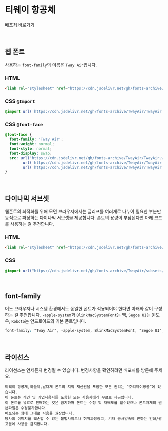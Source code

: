 # 티웨이 항공체

[배포처 바로가기](https://www.twayair.com/app/serviceInfo/contents/1320)

&nbsp;

## 웹 폰트

사용하는 `font-family`의 이름은 `Tway Air`입니다.

### HTML

```html
<link rel="stylesheet" href="https://cdn.jsdelivr.net/gh/fonts-archive/TwayAir/TwayAir.css" type="text/css"/>
```

### CSS `@Import`

```css
@import url('https://cdn.jsdelivr.net/gh/fonts-archive/TwayAir/TwayAir.css');
```

### CSS `@font-face`

```css
@font-face {
  font-family: 'Tway Air';
  font-weight: normal;
  font-style: normal;
  font-display: swap;
  src: url('https://cdn.jsdelivr.net/gh/fonts-archive/TwayAir/TwayAir.woff2') format('woff2'),
        url('https://cdn.jsdelivr.net/gh/fonts-archive/TwayAir/TwayAir.woff') format('woff'),
        url('https://cdn.jsdelivr.net/gh/fonts-archive/TwayAir/TwayAir.ttf') format('truetype');
}
```

&nbsp;

## 다이나믹 서브셋

웹폰트의 최적화를 위해 모던 브라우저에서는 글리프를 여러개로 나누어 필요한 부분만 동적으로 파싱하는 다이나믹 서브셋을 제공합니다. 폰트의 용량이 부담된다면 아래 코드를 사용하는 걸 추천합니다.

### HTML

```html
<link rel="stylesheet" href="https://cdn.jsdelivr.net/gh/fonts-archive/TwayAir/subsets/TwayAir-dynamic-subset.css" type="text/css"/>
```

### CSS

```css
@import url("https://cdn.jsdelivr.net/gh/fonts-archive/TwayAir/subsets/TwayAir-dynamic-subset.css");
```

&nbsp;

## font-family

어느 브라우저나 시스템 환경에서도 동일한 폰트가 적용되어야 한다면 아래와 같이 구성하는 걸 추천합니다. `-apple-system`과 `BlinkMacSystemFont`는 맥, `Segoe UI`는 윈도우, `Roboto`는 안드로이드의 기본 폰트입니다.

```css
font-family: "Tway Air", -apple-system, BlinkMacSystemFont, "Segoe UI",Roboto, Oxygen, Ubuntu, Cantarell, "Open Sans", "Helvetica Neue", sans-serif;
```

&nbsp;

## 라이선스

라이선스는 언제든지 변경될 수 있습니다. 변경사항을 확인하려면 배포처를 방문해 주세요.

```
티웨이 항공체,하늘체,날다체 폰트의 지적 재산권을 포함한 모든 권리는 “㈜티웨이항공”에 있습니다. 
이 폰트는 개인 및 기업사용자를 포함한 모든 사용자에게 무료로 제공합니다. 
이 폰트를 유료로 판매하는 것은 금지하며 폰트는 수정 및 재배포를 할수있으나 폰트자체의 원본파일은 수정불가합니다. 
배포되는 형태 그대로 사용을 권장합니다. 
당사의 이미지를 훼손할 수 있는 불법사이트나 허위과장광고, 기타 공서양속에 반하는 인쇄/광고물에 사용을 금지합니다.
```
